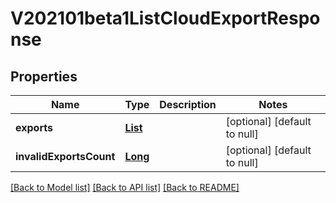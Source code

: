 # V202101beta1ListCloudExportResponse
## Properties

Name | Type | Description | Notes
------------ | ------------- | ------------- | -------------
**exports** | [**List**](v202101beta1CloudExport.md) |  | [optional] [default to null]
**invalidExportsCount** | [**Long**](long.md) |  | [optional] [default to null]

[[Back to Model list]](../README.md#documentation-for-models) [[Back to API list]](../README.md#documentation-for-api-endpoints) [[Back to README]](../README.md)

